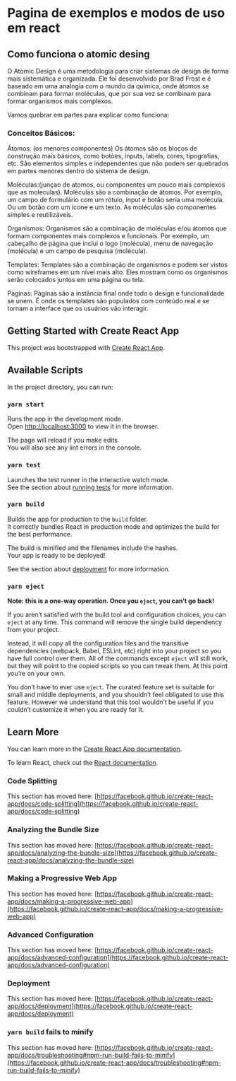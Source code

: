 # Pagina de exemplos e modos de uso em react


## Como funciona o atomic desing

O Atomic Design é uma metodologia para criar sistemas de design de forma mais sistemática e organizada. Ele foi desenvolvido por Brad Frost e é baseado em uma analogia com o mundo da química, onde átomos se combinam para formar moléculas, que por sua vez se combinam para formar organismos mais complexos.

Vamos quebrar em partes para explicar como funciona:

### Conceitos Básicos:
Átomos: (os menores componentes) Os átomos são os blocos de construção mais básicos, como botões, inputs, labels, cores, tipografias, etc. São elementos simples e independentes que não podem ser quebrados em partes menores dentro do sistema de design.

Moléculas:(junçao de atomos, ou componentes um pouco mais complexos que as moleculas). Moléculas são a combinação de átomos. Por exemplo, um campo de formulário com um rótulo, input e botão seria uma molécula. Ou um botão com um ícone e um texto. As moléculas são componentes simples e reutilizáveis.

Organismos: Organismos são a combinação de moléculas e/ou átomos que formam componentes mais complexos e funcionais. Por exemplo, um cabeçalho de página que inclui o logo (molécula), menu de navegação (molécula) e um campo de pesquisa (molécula).

Templates: Templates são a combinação de organismos e podem ser vistos como wireframes em um nível mais alto. Eles mostram como os organismos serão colocados juntos em uma página ou tela.

Páginas: Páginas são a instância final onde todo o design e funcionalidade se unem. É onde os templates são populados com conteúdo real e se tornam a interface que os usuários vão interagir.




## Getting Started with Create React App

This project was bootstrapped with [Create React App](https://github.com/facebook/create-react-app).

## Available Scripts

In the project directory, you can run:

### `yarn start`

Runs the app in the development mode.\
Open [http://localhost:3000](http://localhost:3000) to view it in the browser.

The page will reload if you make edits.\
You will also see any lint errors in the console.

### `yarn test`

Launches the test runner in the interactive watch mode.\
See the section about [running tests](https://facebook.github.io/create-react-app/docs/running-tests) for more information.

### `yarn build`

Builds the app for production to the `build` folder.\
It correctly bundles React in production mode and optimizes the build for the best performance.

The build is minified and the filenames include the hashes.\
Your app is ready to be deployed!

See the section about [deployment](https://facebook.github.io/create-react-app/docs/deployment) for more information.

### `yarn eject`

**Note: this is a one-way operation. Once you `eject`, you can’t go back!**

If you aren’t satisfied with the build tool and configuration choices, you can `eject` at any time. This command will remove the single build dependency from your project.

Instead, it will copy all the configuration files and the transitive dependencies (webpack, Babel, ESLint, etc) right into your project so you have full control over them. All of the commands except `eject` will still work, but they will point to the copied scripts so you can tweak them. At this point you’re on your own.

You don’t have to ever use `eject`. The curated feature set is suitable for small and middle deployments, and you shouldn’t feel obligated to use this feature. However we understand that this tool wouldn’t be useful if you couldn’t customize it when you are ready for it.

## Learn More

You can learn more in the [Create React App documentation](https://facebook.github.io/create-react-app/docs/getting-started).

To learn React, check out the [React documentation](https://reactjs.org/).

### Code Splitting

This section has moved here: [https://facebook.github.io/create-react-app/docs/code-splitting](https://facebook.github.io/create-react-app/docs/code-splitting)

### Analyzing the Bundle Size

This section has moved here: [https://facebook.github.io/create-react-app/docs/analyzing-the-bundle-size](https://facebook.github.io/create-react-app/docs/analyzing-the-bundle-size)

### Making a Progressive Web App

This section has moved here: [https://facebook.github.io/create-react-app/docs/making-a-progressive-web-app](https://facebook.github.io/create-react-app/docs/making-a-progressive-web-app)

### Advanced Configuration

This section has moved here: [https://facebook.github.io/create-react-app/docs/advanced-configuration](https://facebook.github.io/create-react-app/docs/advanced-configuration)

### Deployment

This section has moved here: [https://facebook.github.io/create-react-app/docs/deployment](https://facebook.github.io/create-react-app/docs/deployment)

### `yarn build` fails to minify

This section has moved here: [https://facebook.github.io/create-react-app/docs/troubleshooting#npm-run-build-fails-to-minify](https://facebook.github.io/create-react-app/docs/troubleshooting#npm-run-build-fails-to-minify)
